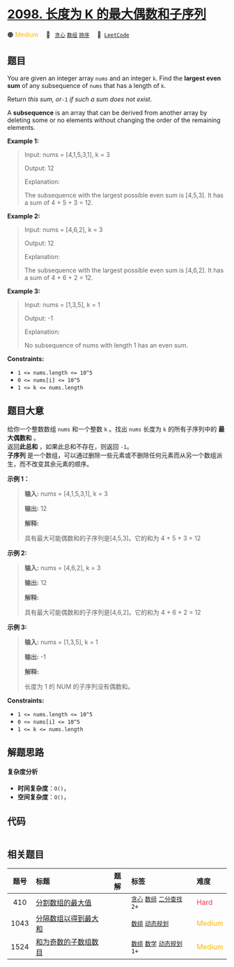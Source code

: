 # [2098. 长度为 K 的最大偶数和子序列](https://leetcode.com/problems/subsequence-of-size-k-with-the-largest-even-sum)

🟠 <font color=#ffb800>Medium</font>&emsp; 🔖&ensp; [`贪心`](/tag/greedy.md) [`数组`](/tag/array.md) [`排序`](/tag/sorting.md)&emsp; 🔗&ensp;[`LeetCode`](https://leetcode.com/problems/subsequence-of-size-k-with-the-largest-even-sum)

## 题目

You are given an integer array `nums` and an integer `k`. Find the **largest
even sum** of any subsequence of `nums` that has a length of `k`.

Return _this sum, or_`-1` _if such a sum does not exist_.

A **subsequence** is an array that can be derived from another array by
deleting some or no elements without changing the order of the remaining
elements.



**Example 1:**

> Input: nums = [4,1,5,3,1], k = 3
> 
> Output: 12
> 
> Explanation:
> 
> The subsequence with the largest possible even sum is [4,5,3]. It has a sum of 4 + 5 + 3 = 12.

**Example 2:**

> Input: nums = [4,6,2], k = 3
> 
> Output: 12
> 
> Explanation:
> 
> The subsequence with the largest possible even sum is [4,6,2]. It has a sum of 4 + 6 + 2 = 12.

**Example 3:**

> Input: nums = [1,3,5], k = 1
> 
> Output: -1
> 
> Explanation:
> 
> No subsequence of nums with length 1 has an even sum.

**Constraints:**

  * `1 <= nums.length <= 10^5`
  * `0 <= nums[i] <= 10^5`
  * `1 <= k <= nums.length`


## 题目大意

给你一个整数数组 `nums` 和一个整数 `k` 。找出 `nums` 长度为 `k` 的所有子序列中的 **最大偶数和** 。  
返回**此总和** ，如果此总和不存在，则返回 `-1`。  
**子序列** 是一个数组，可以通过删除一些元素或不删除任何元素而从另一个数组派生，而不改变其余元素的顺序。



**示例 1：**

> 
> 
> 
> 
> 
> **输入:** nums = [4,1,5,3,1], k = 3
> 
> **输出:** 12
> 
> **解释:**
> 
> 具有最大可能偶数和的子序列是[4,5,3]。它的和为 4 + 5 + 3 = 12
> 
> 

**示例 2:**

> 
> 
> 
> 
> 
> **输入:** nums = [4,6,2], k = 3
> 
> **输出:** 12
> 
> **解释:**
> 
> 具有最大可能偶数和的子序列是[4,6,2]。它的和为 4 + 6 + 2 = 12
> 
> 

**示例 3:**

> 
> 
> 
> 
> 
> **输入:** nums = [1,3,5], k = 1
> 
> **输出:** -1
> 
> **解释:**
> 
> 长度为 1 的 NUM 的子序列没有偶数和。

**Constraints:**

  * `1 <= nums.length <= 10^5`
  * `0 <= nums[i] <= 10^5`
  * `1 <= k <= nums.length`


## 解题思路

#### 复杂度分析

- **时间复杂度**：`O()`，
- **空间复杂度**：`O()`，

## 代码

```javascript

```

## 相关题目

<!-- prettier-ignore -->
| 题号 | 标题 | 题解 | 标签 | 难度 |
| :------: | :------ | :------: | :------ | :------ |
| 410 | [分割数组的最大值](https://leetcode.com/problems/split-array-largest-sum) |  |  [`贪心`](/tag/greedy.md) [`数组`](/tag/array.md) [`二分查找`](/tag/binary-search.md) `2+` | <font color=#ff334b>Hard</font> |
| 1043 | [分隔数组以得到最大和](https://leetcode.com/problems/partition-array-for-maximum-sum) |  |  [`数组`](/tag/array.md) [`动态规划`](/tag/dynamic-programming.md) | <font color=#ffb800>Medium</font> |
| 1524 | [和为奇数的子数组数目](https://leetcode.com/problems/number-of-sub-arrays-with-odd-sum) |  |  [`数组`](/tag/array.md) [`数学`](/tag/math.md) [`动态规划`](/tag/dynamic-programming.md) `1+` | <font color=#ffb800>Medium</font> |